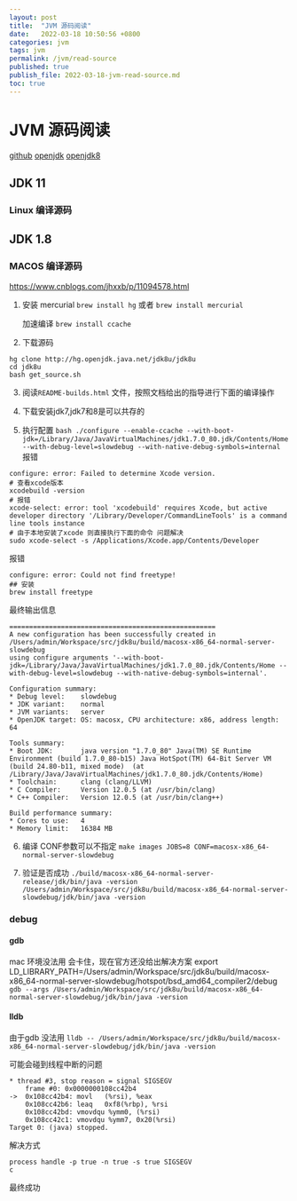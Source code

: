 ```yaml
---
layout: post
title:  "JVM 源码阅读"
date:   2022-03-18 10:50:56 +0800
categories: jvm
tags: jvm
permalink: /jvm/read-source
published: true
publish_file: 2022-03-18-jvm-read-source.md
toc: true
---
```

# JVM 源码阅读

[github](https://github.com/openjdk/jdk)
[openjdk](https://openjdk.java.net/)
[openjdk8](https://github.com/openjdk/jdk8)

## JDK 11
### Linux 编译源码



## JDK 1.8

### MACOS 编译源码
https://www.cnblogs.com/jhxxb/p/11094578.html
1. 安装 mercurial
`brew install hg` 或者 `brew install mercurial`

    加速编译
    `brew install ccache`

2. 下载源码
```shell
hg clone http://hg.openjdk.java.net/jdk8u/jdk8u
cd jdk8u
bash get_source.sh
```

3. 阅读`README-builds.html` 文件，按照文档给出的指导进行下面的编译操作

4. 下载安装jdk7,jdk7和8是可以共存的


5. 执行配置 `bash ./configure --enable-ccache --with-boot-jdk=/Library/Java/JavaVirtualMachines/jdk1.7.0_80.jdk/Contents/Home --with-debug-level=slowdebug --with-native-debug-symbols=internal`
报错
```shell
configure: error: Failed to determine Xcode version.
# 查看xcode版本
xcodebuild -version
# 报错
xcode-select: error: tool 'xcodebuild' requires Xcode, but active developer directory '/Library/Developer/CommandLineTools' is a command line tools instance
# 由于本地安装了xcode 则直接执行下面的命令 问题解决
sudo xcode-select -s /Applications/Xcode.app/Contents/Developer
```

报错
```shell
configure: error: Could not find freetype!
## 安装
brew install freetype
```

最终输出信息
```shell
====================================================
A new configuration has been successfully created in
/Users/admin/Workspace/src/jdk8u/build/macosx-x86_64-normal-server-slowdebug
using configure arguments '--with-boot-jdk=/Library/Java/JavaVirtualMachines/jdk1.7.0_80.jdk/Contents/Home --with-debug-level=slowdebug --with-native-debug-symbols=internal'.

Configuration summary:
* Debug level:    slowdebug
* JDK variant:    normal
* JVM variants:   server
* OpenJDK target: OS: macosx, CPU architecture: x86, address length: 64

Tools summary:
* Boot JDK:       java version "1.7.0_80" Java(TM) SE Runtime Environment (build 1.7.0_80-b15) Java HotSpot(TM) 64-Bit Server VM (build 24.80-b11, mixed mode)  (at /Library/Java/JavaVirtualMachines/jdk1.7.0_80.jdk/Contents/Home)
* Toolchain:      clang (clang/LLVM)
* C Compiler:     Version 12.0.5 (at /usr/bin/clang)
* C++ Compiler:   Version 12.0.5 (at /usr/bin/clang++)

Build performance summary:
* Cores to use:   4
* Memory limit:   16384 MB
```

6. 编译
CONF参数可以不指定
`make images JOBS=8 CONF=macosx-x86_64-normal-server-slowdebug`

7. 验证是否成功
`./build/macosx-x86_64-normal-server-release/jdk/bin/java -version`
`/Users/admin/Workspace/src/jdk8u/build/macosx-x86_64-normal-server-slowdebug/jdk/bin/java -version`

### debug

#### gdb
mac 环境没法用 会卡住，现在官方还没给出解决方案
export LD_LIBRARY_PATH=/Users/admin/Workspace/src/jdk8u/build/macosx-x86_64-normal-server-slowdebug/hotspot/bsd_amd64_compiler2/debug
`gdb --args /Users/admin/Workspace/src/jdk8u/build/macosx-x86_64-normal-server-slowdebug/jdk/bin/java -version`

#### lldb 
由于gdb 没法用 
`lldb -- /Users/admin/Workspace/src/jdk8u/build/macosx-x86_64-normal-server-slowdebug/jdk/bin/java -version`

可能会碰到线程中断的问题
```shell
* thread #3, stop reason = signal SIGSEGV
    frame #0: 0x0000000108cc42b4
->  0x108cc42b4: movl   (%rsi), %eax
    0x108cc42b6: leaq   0xf8(%rbp), %rsi
    0x108cc42bd: vmovdqu %ymm0, (%rsi)
    0x108cc42c1: vmovdqu %ymm7, 0x20(%rsi)
Target 0: (java) stopped.
```
解决方式
```shell
process handle -p true -n true -s true SIGSEGV
c
```
最终成功

